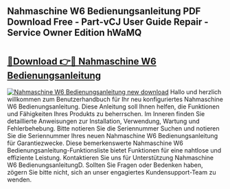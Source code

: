 ## Nahmaschine W6 Bedienungsanleitung PDF Download Free - Part-vCJ User Guide Repair - Service Owner Edition hWaMQ

# <h2><a href="http://df3ktqu.blite.top/?on=Nahmaschine+W6+Bedienungsanleitung">🔗Download 👉🔴 Nahmaschine W6 Bedienungsanleitung</a></h2>

[![Nahmaschine W6 Bedienungsanleitung new download](https://i.imgur.com/lujVjoI.png)](http://df3ktqu.blite.top/?on=Nahmaschine+W6+Bedienungsanleitung)
Hallo und herzlich willkommen zum Benutzerhandbuch für Ihr neu konfiguriertes Nahmaschine W6 Bedienungsanleitung. Diese Anleitung soll Ihnen helfen, die Funktionen und Fähigkeiten Ihres Produkts zu beherrschen. Im Inneren finden Sie detaillierte Anweisungen zur Installation, Verwendung, Wartung und Fehlerbehebung. Bitte notieren Sie die Seriennummer Suchen und notieren Sie die Seriennummer Ihres neuen Nahmaschine W6 Bedienungsanleitung für Garantiezwecke. Diese bemerkenswerte Nahmaschine W6 Bedienungsanleitung-Funktionsliste bietet Funktionen für eine nahtlose und effiziente Leistung. Kontaktieren Sie uns für Unterstützung Nahmaschine W6 BedienungsanleitungD. Sollten Sie Fragen oder Bedenken haben, zögern Sie bitte nicht, sich an unser engagiertes Kundensupport-Team zu wenden.

